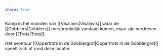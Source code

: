 ```yaml
---
share: true
---
```


Kamp in het noorden van [[Visalavis|Visalavis]] waar de [[Gobblers|Gobblers]] oorspronkelijk vandaan komen, maar zijn verdreven door [[Trots|Trots]].

Het avontuur [[Oppertrots in de Gobblergrot|Oppertrots in de Gobblergrot]] speelt zich af rond deze locatie.